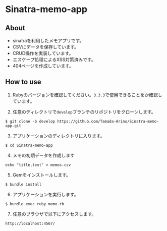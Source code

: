 # Sinatra-memo-app
## About
- sinatraを利用したメモアプリです。
- CSVにデータを保存しています。
- CRUD操作を実装しています。
- エスケープ処理によるXSS対策済みです。
- 404ページを作成しています。

## How to use
1. Rubyのバージョンを確認してください。`3.3.3`で使用できることをか確認しています。

2. 任意のディレクトリで`develop`ブランチのリポジトリをクローンします。
```
$ git clone -b develop https://github.com/Tamada-Arino/Sinatra-memo-app.git
```

3. アプリケーションのディレクトリに入ります。
```
$ cd Sinatra-memo-app
```

4. メモの初期データを作成します
```
echo "title,text" > memos.csv
```

5. Gemをインストールします。
```
$ bundle install
```

6. アプリケーションを実行します。
```
$ bundle exec ruby memo.rb
```

7. 任意のブラウザで以下にアクセスします。
```
http://localhost:4567/
```
